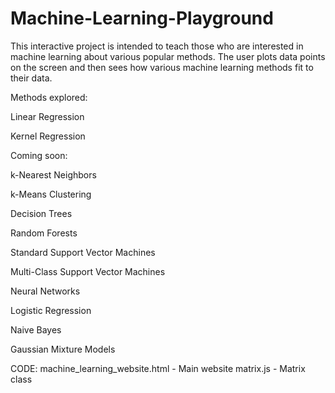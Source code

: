# Machine-Learning-Playground
This interactive project is intended to teach those who are interested in machine learning about various popular methods.
The user plots data points on the screen and then sees how various machine learning methods fit to their data.

Methods explored:

Linear Regression

Kernel Regression


Coming soon:

k-Nearest Neighbors

k-Means Clustering

Decision Trees

Random Forests

Standard Support Vector Machines

Multi-Class Support Vector Machines

Neural Networks

Logistic Regression

Naive Bayes

Gaussian Mixture Models


CODE:
machine_learning_website.html     - Main website
matrix.js                         - Matrix class
